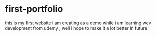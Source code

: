 # first-portfolio
this is my first website i am creating as a demo while i am learning wev development from udemy , well i hope to make it a lot better in future

